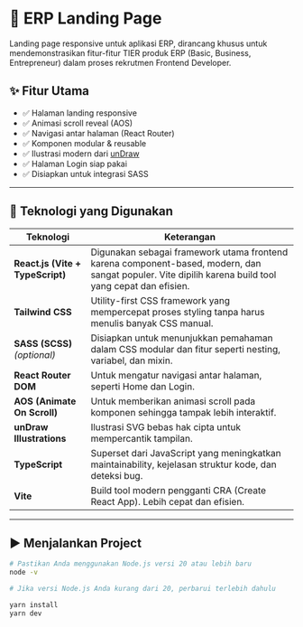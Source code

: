 # 🚀 ERP Landing Page

Landing page responsive untuk aplikasi ERP, dirancang khusus untuk mendemonstrasikan fitur-fitur TIER produk ERP (Basic, Business, Entrepreneur) dalam proses rekrutmen Frontend Developer.

## ✨ Fitur Utama

- ✅ Halaman landing responsive
- ✅ Animasi scroll reveal (AOS)
- ✅ Navigasi antar halaman (React Router)
- ✅ Komponen modular & reusable
- ✅ Ilustrasi modern dari [unDraw](https://undraw.co/)
- ✅ Halaman Login siap pakai
- ✅ Disiapkan untuk integrasi SASS

---

## 🧾 Teknologi yang Digunakan

| Teknologi                        | Keterangan                                                                                                                                            |
| -------------------------------- | ----------------------------------------------------------------------------------------------------------------------------------------------------- |
| **React.js (Vite + TypeScript)** | Digunakan sebagai framework utama frontend karena component-based, modern, dan sangat populer. Vite dipilih karena build tool yang cepat dan efisien. |
| **Tailwind CSS**                 | Utility-first CSS framework yang mempercepat proses styling tanpa harus menulis banyak CSS manual.                                                    |
| **SASS (SCSS)** _(optional)_     | Disiapkan untuk menunjukkan pemahaman dalam CSS modular dan fitur seperti nesting, variabel, dan mixin.                                               |
| **React Router DOM**             | Untuk mengatur navigasi antar halaman, seperti Home dan Login.                                                                                        |
| **AOS (Animate On Scroll)**      | Untuk memberikan animasi scroll pada komponen sehingga tampak lebih interaktif.                                                                       |
| **unDraw Illustrations**         | Ilustrasi SVG bebas hak cipta untuk mempercantik tampilan.                                                                                            |
| **TypeScript**                   | Superset dari JavaScript yang meningkatkan maintainability, kejelasan struktur kode, dan deteksi bug.                                                 |
| **Vite**                         | Build tool modern pengganti CRA (Create React App). Lebih cepat dan efisien.                                                                          |

---

## ▶️ Menjalankan Project

```bash
# Pastikan Anda menggunakan Node.js versi 20 atau lebih baru
node -v

# Jika versi Node.js Anda kurang dari 20, perbarui terlebih dahulu

yarn install
yarn dev

```
